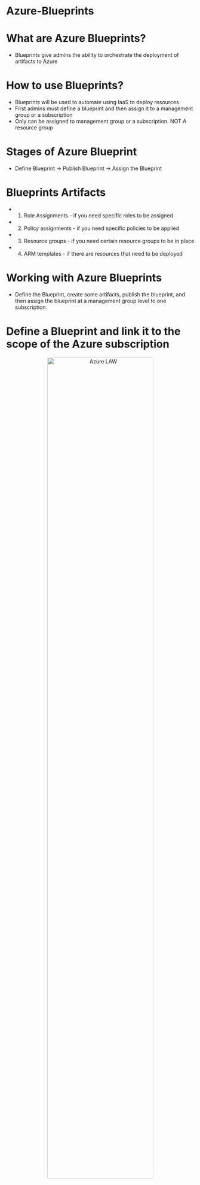 # Azure-Blueprints

# What are Azure Blueprints?
- Blueprints give admins the ability to orchestrate the deployment of artifacts to Azure


# How to use Blueprints?
- Blueprints will be used to automate using IaaS to deploy resources 
- First admins must define a blueprint and then assign it to a management group or a subscription
- Only can be assigned to management group or a subscription. NOT A resource group


# Stages of Azure Blueprint
- Define Blueprint -> Publish Blueprint -> Assign the Blueprint

# Blueprints Artifacts
- 1. Role Assignments - if you need specific roles to be assigned
- 2. Policy assignments - if you need specific policies to be applied
- 3. Resource groups - if you need certain resource groups to be in place
- 4. ARM templates - if there are resources that need to be deployed

# Working with Azure Blueprints
- Define the Blueprint, create some artifacts, publish the blueprint, and then assign the blueprint at a management group level to one subscription.


# Define a Blueprint and link it to the scope of the Azure subscription

<p align="center">
  
<img src="https://user-images.githubusercontent.com/104326475/175796294-29bab869-ebca-4c73-af76-c6d2f7321b88.png" height="75%" width="75%" alt="Azure LAW"/>

<p/>

# Create a an artifact within the Blueprint - Role Assignment
<p align="center">
  
<img src="https://user-images.githubusercontent.com/104326475/175796391-11eed999-3c21-467e-8d1b-feff51e0b8c5.png" height="165%" width="165%" alt="Azure LAW"/>

<p/>


# Publish the Blueprint
<p align="center">
  
<img src="https://user-images.githubusercontent.com/104326475/175796430-d7a7af13-438c-4ddf-8280-60194596d7b9.png" height="165%" width="165%" alt="Azure LAW"/>

<p/>
- Artifact - Role Assignment
- Artifact - Resource group


# Assign the Blueprint
- This will ensure that resources within Azure subscription 1 has
- 1. Contributor role - appuserA
- 2. resourcegroupA in the subscription

<p align="center">
  
<img src="https://user-images.githubusercontent.com/104326475/175796611-85b4d60f-89ee-475d-afbe-e877423d3a8e.png" height="75%" width="75%" alt="Azure LAW"/>

<p/>

# Check to see if the Blueprints created resourcegrpA
<p align="center">
  
<img src="https://user-images.githubusercontent.com/104326475/175796804-26f62f65-08c8-4151-ac23-63c1c48b64b4.png" height="75%" width="75%" alt="Azure LAW"/>

<p/>


# Check to see if then Blueprints created appuserA 
<p align="center">
  
<img src="https://user-images.githubusercontent.com/104326475/175796847-7643fd0a-0f40-4b2f-8201-26a9ce9c9c55.png" height="75%" width="75%" alt="Azure LAW"/>

<p/>
